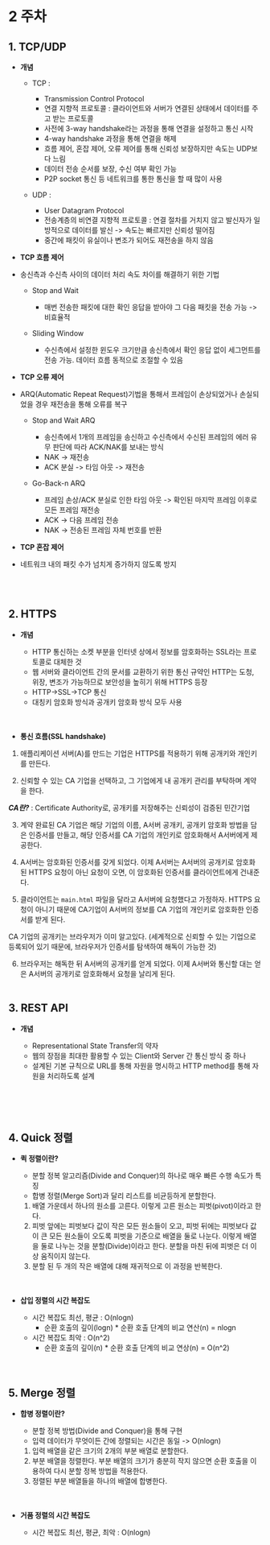 # 2 주차

## 1. TCP/UDP
- **개념**
    - TCP : 
        - Transmission Control Protocol
        - 연결 지향적 프로토콜 : 클라이언트와 서버가 연결된 상태에서 데이터를 주고 받는 프로토콜
        - 사전에 3-way handshake라는 과정을 통해 연결을 설정하고 통신 시작
        - 4-way handshake 과정을 통해 연결을 해제
        - 흐름 제어, 혼잡 제어, 오류 제어를 통해 신뢰성 보장하지만 속도는 UDP보다 느림
        - 데이터 전송 순서를 보장, 수신 여부 확인 가능
        - P2P socket 통신 등 네트워크를 통한 통신을 할 때 많이 사용

    - UDP : 
      - User Datagram Protocol
      - 전송계층의 비연결 지향적 프로토콜 : 연결 절차를 거치지 않고 발신자가 일방적으로 데이터를 발신 -> 속도는 빠르지만 신뢰성 떨어짐
      - 중간에 패킷이 유실이나 변조가 되어도 재전송을 하지 않음

- **TCP 흐름 제어**
- 송신측과 수신측 사이의 데이터 처리 속도 차이를 해결하기 위한 기법
    - Stop and Wait
      - 매번 전송한 패킷에 대한 확인 응답을 받아야 그 다음 패킷을 전송 가능 -> 비효율적
  
    - Sliding Window
      - 수신측에서 설정한 윈도우 크기만큼 송신측에서 확인 응답 없이 세그먼트를 전송 가능. 데이터 흐름 동적으로 조절할 수 있음

- **TCP 오류 제어**
- ARQ(Automatic Repeat Request)기법을 통해서 프레임이 손상되었거나 손실되었을 경우 재전송을 통해 오류를 복구
  
  - Stop and Wait ARQ
    - 송신측에서 1개의 프레임을 송신하고 수신측에서 수신된 프레임의 에러 유무 판단에 따라 ACK/NAK를 보내는 방식
    - NAK -> 재전송
    - ACK 분실 -> 타임 아웃 -> 재전송
  
  - Go-Back-n ARQ
    - 프레임 손상/ACK 분실로 인한 타임 아웃 -> 확인된 마지막 프레임 이후로 모든 프레임 재전송
    - ACK -> 다음 프레임 전송
    - NAK -> 전송된 프레임 자체 번호를 반환


- **TCP 혼잡 제어**
- 네트워크 내의 패킷 수가 넘치게 증가하지 않도록 방지

    <br>
    </br>

## 2. HTTPS
- **개념**
   - HTTP 통신하는 소켓 부분을 인터넷 상에서 정보를 암호화하는 SSL라는 프로토콜로 대체한 것
   - 웹 서버와 클라이언트 간의 문서를 교환하기 위한 통신 규약인 HTTP는 도청, 위장, 변조가 가능하므로 보안성을 높히기 위해 HTTPS 등장
   - HTTP->SSL->TCP 통신
   - 대칭키 암호화 방식과 공개키 암호화 방식 모두 사용
   <br>
   </br>

- **통신 흐름(SSL handshake)**
1) 애플리케이션 서버(A)를 만드는 기업은 HTTPS를 적용하기 위해 공개키와 개인키를 만든다.

2) 신뢰할 수 있는 CA 기업을 선택하고, 그 기업에게 내 공개키 관리를 부탁하며 계약을 한다.

***CA란?*** : Certificate Authority로, 공개키를 저장해주는 신뢰성이 검증된 민간기업

3) 계약 완료된 CA 기업은 해당 기업의 이름, A서버 공개키, 공개키 암호화 방법을 담은 인증서를 만들고, 해당 인증서를 CA 기업의 개인키로 암호화해서 A서버에게 제공한다.

4) A서버는 암호화된 인증서를 갖게 되었다. 이제 A서버는 A서버의 공개키로 암호화된 HTTPS 요청이 아닌 요청이 오면, 이 암호화된 인증서를 클라이언트에게 건내준다.

5) 클라이언트는 `main.html` 파일을 달라고 A서버에 요청했다고 가정하자. HTTPS 요청이 아니기 때문에 CA기업이 A서버의 정보를 CA 기업의 개인키로 암호화한 인증서를 받게 된다.

CA 기업의 공개키는 브라우저가 이미 알고있다. (세계적으로 신뢰할 수 있는 기업으로 등록되어 있기 때문에, 브라우저가 인증서를 탐색하여 해독이 가능한 것)

6) 브라우저는 해독한 뒤 A서버의 공개키를 얻게 되었다. 이제 A서버와 통신할 대는 얻은 A서버의 공개키로 암호화해서 요청을 날리게 된다.
    <br>
    </br>


## 3. REST API

- **개념**
    - Representational State Transfer의 약자
    - 웹의 장점을 최대한 활용할 수 있는 Client와 Server 간 통신 방식 중 하나
    - 설계된 기본 규칙으로 URL를 통해 자원을 명시하고 HTTP method를 통해 자원을 처리하도록 설계
    <br>
    </br>

    <br>
    </br>

## 4. Quick 정렬

- **퀵 정렬이란?**
    - 분할 정복 알고리즘(Divide and Conquer)의 하나로 매우 빠른 수행 속도가 특징
    - 합병 정렬(Merge Sort)과 달리 리스트를 비균등하게 분할한다.

    1. 배열 가운데서 하나의 원소를 고른다. 이렇게 고른 원소는 피벗(pivot)이라고 한다.
    2. 피벗 앞에는 피벗보다 값이 작은 모든 원소들이 오고, 피벗 뒤에는 피벗보다 값이 큰 모든 원소들이 오도록 피벗을 기준으로 배열을 둘로 나눈다. 이렇게 배열을 둘로 나누는 것을 분할(Divide)이라고 한다. 분할을 마친 뒤에 피벗은 더 이상 움직이지 않는다.
    3. 분할 된 두 개의 작은 배열에 대해 재귀적으로 이 과정을 반복한다.
    <br>
    </br>

- **삽입 정렬의 시간 복잡도**
    - 시간 복잡도 최선, 평균 : O(nlogn)
      - 순환 호출의 깊이(logn) * 순환 호출 단계의 비교 연산(n) = nlogn
    - 시간 복잡도 최악 : O(n^2)
      - 순환 호출의 깊이(n) * 순환 호출 단계의 비교 연상(n) = O(n^2)
    <br>
    </br>

## 5. Merge 정렬

- **합병 정렬이란?**
    - 분할 정복 방법(Divide and Conquer)을 통해 구현
    - 입력 데이터가 무엇이든 간에 정렬되는 시간은 동일 -> O(nlogn)

    1. 입력 배열을 같은 크기의 2개의 부분 배열로 분할한다.
    2. 부분 배열을 정렬한다. 부분 배열의 크기가 충분히 작지 않으면 순환 호출을 이용하여 다시 분할 정복 방법을 적용한다.
    3. 정렬된 부분 배열들을 하나의 배열에 합병한다.
    <br>
    </br>

- **거품 정렬의 시간 복잡도**
    - 시간 복잡도 최선, 평균, 최악 : O(nlogn)
    <br>
    </br>

